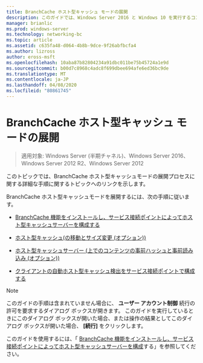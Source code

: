 ```yaml
---
title: BranchCache ホスト型キャッシュ モードの展開
description: このガイドでは、Windows Server 2016 と Windows 10 を実行するコンピューターに、ホスト型キャッシュモードで BranchCache を展開する手順について説明します。
manager: brianlic
ms.prod: windows-server
ms.technology: networking-bc
ms.topic: article
ms.assetid: c635fa48-d064-4b8b-9dce-9f26abfbcfa4
ms.author: lizross
author: eross-msft
ms.openlocfilehash: 10aba87b82804234a91dbc011be75b45724a1e9d
ms.sourcegitcommit: b00d7c8968c4adc8f699dbee694afe6ed36bc9de
ms.translationtype: MT
ms.contentlocale: ja-JP
ms.lasthandoff: 04/08/2020
ms.locfileid: "80861745"
---
```

# <a name="branchcache-hosted-cache-mode-deployment"></a>BranchCache ホスト型キャッシュ モードの展開

>適用対象: Windows Server (半期チャネル)、Windows Server 2016、Windows Server 2012 R2、Windows Server 2012

このトピックでは、BranchCache ホスト型キャッシュモードの展開プロセスに関する詳細な手順に関するトピックへのリンクを示します。

BranchCache ホスト型キャッシュモードを展開するには、次の手順に従います。

- [BranchCache 機能をインストールし、サービス接続ポイントによってホスト型キャッシュサーバーを構成する](5-Bc-Feature-Scp.md)

- [ホスト型キャッシュ&#40;の移動とサイズ変更 (オプション)&#41;](6-Bc-Move-Resize-Cache.md)

- [ホスト型キャッシュサーバー &#40;上でのコンテンツの事前ハッシュと事前読み込み (オプション)&#41;](7-Bc-Prehash-Preload.md)

- [クライアントの自動ホスト型キャッシュ検出をサービス接続ポイントで構成する](10-Bc-Client-By-Scp.md)

>[!NOTE]
>このガイドの手順は含まれていません場合に、 **ユーザー アカウント制御** 続行の許可を要求するダイアログ ボックスが開きます。 このガイドを実行しているときにこのダイアログ ボックスが開いた場合、または操作の結果としてこのダイアログ ボックスが開いた場合、 **[続行]** をクリックします。

このガイドを使用するには、「 [BranchCache 機能をインストールし、サービス接続ポイントによってホスト型キャッシュサーバーを構成](5-Bc-Feature-Scp.md)する」を参照してください。